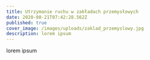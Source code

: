 ```yaml
---
title: Utrzymanie ruchu w zakładach przemysłowych
date: 2020-08-21T07:42:28.562Z
published: true
cover_image: /images/uploads/zaklad_przemyslowy.jpg
description: lorem ipsum
---
```

lorem ipsum